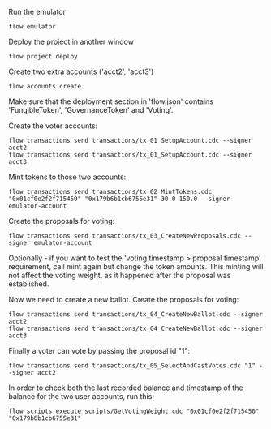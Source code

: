 Run the emulator

```console
flow emulator
```
Deploy the project in another window
```console
flow project deploy
```
Create two extra accounts ('acct2', 'acct3')
```console
flow accounts create
```

Make sure that the deployment section in 'flow.json' contains 'FungibleToken', 'GovernanceToken' and 'Voting'.

Create the voter accounts:
```console
flow transactions send transactions/tx_01_SetupAccount.cdc --signer acct2
flow transactions send transactions/tx_01_SetupAccount.cdc --signer acct3
```

Mint tokens to those two accounts:
```console
flow transactions send transactions/tx_02_MintTokens.cdc "0x01cf0e2f2f715450" "0x179b6b1cb6755e31" 30.0 150.0 --signer emulator-account
```

Create the proposals for voting:
```console
flow transactions send transactions/tx_03_CreateNewProposals.cdc --signer emulator-account
```

Optionally - if you want to test the 'voting timestamp > proposal timestamp' requirement, call mint again but change the token amounts.
This minting will not affect the voting weight, as it happened after the proposal was established.

Now we need to create a new ballot.
Create the proposals for voting:
```console
flow transactions send transactions/tx_04_CreateNewBallot.cdc --signer acct2
flow transactions send transactions/tx_04_CreateNewBallot.cdc --signer acct3
```

Finally a voter can vote by passing the proposal id "1":
```console
flow transactions send transactions/tx_05_SelectAndCastVotes.cdc "1" --signer acct2
```

In order to check both the last recorded balance and timestamp of the balance for the two user accounts, run this:
```console
flow scripts execute scripts/GetVotingWeight.cdc "0x01cf0e2f2f715450" "0x179b6b1cb6755e31"
```
